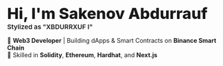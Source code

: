 <span style="font-size: 36px; font-weight: 800; margin: 0; padding: 0;">Hi, I'm Sakenov Abdurrauf</span>
<span style="font-size: 15px; font-weight: 600; text-align: right; margin-bottom: 16px;">Stylized as "XBDURRXUF I"</span>

🚀 **Web3 Developer** | Building dApps & Smart Contracts on **Binance Smart Chain**  
🌟 Skilled in **Solidity**, **Ethereum**, **Hardhat**, and **Next.js** 
